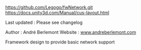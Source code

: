 https://github.com/Legogo/fwNetwork.git  
https://docs.unity3d.com/Manual/cus-layout.html  

Last updated : Please see changelog

Author : André Berlemont
Website : www.andreberlemont.com

Framework design to provide basic network support
